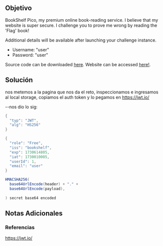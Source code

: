 ## Objetivo 
BookShelf Pico, my premium online book-reading service. I believe that my website is super secure. I challenge you to prove me wrong by reading the 'Flag' book!

Additional details will be available after launching your challenge instance.

- Username: "user"
- Password: "user"

Source code can be downloaded [here](https://artifacts.picoctf.net/c/478/bookshelf-pico.zip). Website can be accessed [here!](http://saturn.picoctf.net:49406/).
## Solución  

nos metemos a la pagina que nos da el reto, inspeccionamos e ingresamos al local storage, copiamos el auth token y lo pegamos en https://jwt.io/

--nos dio lo sig:

```java 
{
  "typ": "JWT",
  "alg": "HS256"
}

{
  "role": "Free",
  "iss": "bookshelf",
  "exp": 1730614805,
  "iat": 1730010005,
  "userId": 1,
  "email": "user"
}

HMACSHA256(
  base64UrlEncode(header) + "." +
  base64UrlEncode(payload),
  
) secret base64 encoded
```


## Notas Adicionales 


### Referencias
https://jwt.io/